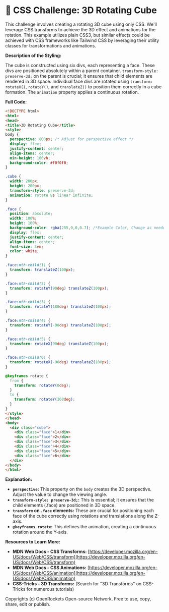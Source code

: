 # 🐞 CSS Challenge:  3D Rotating Cube


This challenge involves creating a rotating 3D cube using only CSS.  We'll leverage CSS transforms to achieve the 3D effect and animations for the rotation.  This example utilizes plain CSS3, but similar effects could be achieved with CSS frameworks like Tailwind CSS by leveraging their utility classes for transformations and animations.


**Description of the Styling:**

The cube is constructed using six divs, each representing a face.  These divs are positioned absolutely within a parent container.  `transform-style: preserve-3d;` on the parent is crucial; it ensures that child elements are rendered in 3D space.  Individual face divs are rotated using `transform: rotateX()`, `rotateY()`, and `translateZ()` to position them correctly in a cube formation.  The `animation` property applies a continuous rotation.


**Full Code:**

```html
<!DOCTYPE html>
<html>
<head>
<title>3D Rotating Cube</title>
<style>
body {
  perspective: 800px; /* Adjust for perspective effect */
  display: flex;
  justify-content: center;
  align-items: center;
  min-height: 100vh;
  background-color: #f0f0f0;
}

.cube {
  width: 200px;
  height: 200px;
  transform-style: preserve-3d;
  animation: rotate 8s linear infinite;
}

.face {
  position: absolute;
  width: 100%;
  height: 100%;
  background-color: rgba(255,0,0,0.7); /*Example Color, Change as needed */
  display: flex;
  justify-content: center;
  align-items: center;
  font-size: 3em;
  color: white;
}

.face:nth-child(1) {
  transform: translateZ(100px);
}

.face:nth-child(2) {
  transform: rotateY(90deg) translateZ(100px);
}

.face:nth-child(3) {
  transform: rotateY(180deg) translateZ(100px);
}

.face:nth-child(4) {
  transform: rotateY(-90deg) translateZ(100px);
}

.face:nth-child(5) {
  transform: rotateX(90deg) translateZ(100px);
}

.face:nth-child(6) {
  transform: rotateX(-90deg) translateZ(100px);
}

@keyframes rotate {
  from {
    transform: rotateY(0deg);
  }
  to {
    transform: rotateY(360deg);
  }
}
</style>
</head>
<body>
  <div class="cube">
    <div class="face">1</div>
    <div class="face">2</div>
    <div class="face">3</div>
    <div class="face">4</div>
    <div class="face">5</div>
    <div class="face">6</div>
  </div>
</body>
</html>
```


**Explanation:**

* **`perspective`:** This property on the `body` creates the 3D perspective.  Adjust the value to change the viewing angle.
* **`transform-style: preserve-3d;`:** This is essential; it ensures that the child elements (.face) are positioned in 3D space.
* **`transform` on `.face` elements:** These are crucial for positioning each face of the cube correctly using rotations and translations along the Z-axis.
* **`@keyframes rotate`:** This defines the animation, creating a continuous rotation around the Y-axis.


**Resources to Learn More:**

* **MDN Web Docs - CSS Transforms:** [https://developer.mozilla.org/en-US/docs/Web/CSS/transform](https://developer.mozilla.org/en-US/docs/Web/CSS/transform)
* **MDN Web Docs - CSS Animations:** [https://developer.mozilla.org/en-US/docs/Web/CSS/animation](https://developer.mozilla.org/en-US/docs/Web/CSS/animation)
* **CSS-Tricks - 3D Transforms:** (Search for "3D Transforms" on CSS-Tricks for numerous tutorials)


Copyrights (c) OpenRockets Open-source Network. Free to use, copy, share, edit or publish.

